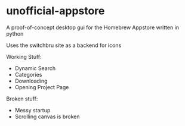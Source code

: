 # unofficial-appstore
A proof-of-concept desktop gui for the Homebrew Appstore written in python

Uses the switchbru site as a backend for icons

Working Stuff:
 - Dynamic Search
 - Categories
 - Downloading
 - Opening Project Page

Broken stuff:
 - Messy startup
 - Scrolling canvas is broken
